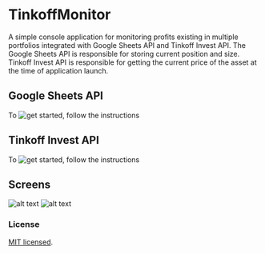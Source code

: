 # TinkoffMonitor
A simple console application for monitoring profits existing in multiple portfolios integrated with Google Sheets API and Tinkoff Invest API. The Google Sheets API is responsible for storing current position and size. Tinkoff Invest API is responsible for getting the current price of the asset at the time of application launch.

## Google Sheets API
To ![get started ](https://developers.google.com/api-client-library/dotnet/get_started), follow the instructions

## Tinkoff Invest API
To ![get started ](https://www.tinkoff.ru/invest/open-api/), follow the instructions

## Screens
![alt text](https://github.com/TinkoffMonitor/edit/main/public/screen1.png)
![alt text](https://github.com/TinkoffMonitor/edit/main/public/screen2.png)

### License
[MIT licensed](./LICENSE).
